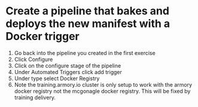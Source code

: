 # Create a pipeline that bakes and deploys the new manifest with a Docker trigger
1.	Go back into the pipeline you created in the first exercise
2.	Click Configure
3.	Click on the configure stage of the pipeline
4.	Under Automated Triggers click add trigger
5.	Under type select Docker Registry
6.	Note the training.armory.io cluster is only setup to work with the armory docker registry not the mcgonagle docker registry. This will be fixed by training delivery. 
